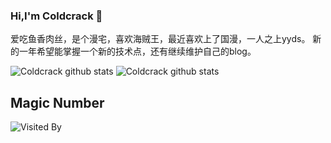 ### Hi,I'm Coldcrack 👋

爱吃鱼香肉丝，是个漫宅，喜欢海贼王，最近喜欢上了国漫，一人之上yyds。
新的一年希望能掌握一个新的技术点，还有继续维护自己的blog。
<!--
**Coldcrack/Coldcrack** is a ✨ _special_ ✨ repository because its `README.md` (this file) appears on your GitHub profile.

Here are some ideas to get you started:

- 🔭 I’m currently working on ...
- 🌱 I’m currently learning ...
- 👯 I’m looking to collaborate on ...
- 🤔 I’m looking for help with ...
- 💬 Ask me about ...
- 📫 How to reach me: ...
- 😄 Pronouns: ...
- ⚡ Fun fact: ...
-->
![Coldcrack github stats](https://github-readme-stats.vercel.app/api/top-langs?username=Coldcrack)
![Coldcrack github stats](https://github-readme-stats.vercel.app/api?username=Coldcrack&show_icons=true)

## Magic Number

![Visited By](https://count.getloli.com/get/@Coldcrack?theme=gelbooru)

